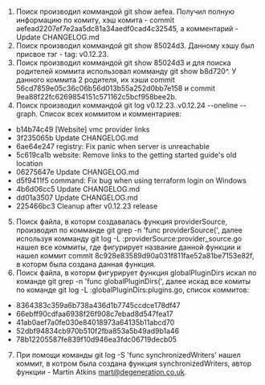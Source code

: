 1. Поиск производил коммандой git show aefea. Получил полную информацию по комиту, хэш комита - commit aefead2207ef7e2aa5dc81a34aedf0cad4c32545, а комментарий - Update CHANGELOG.md
2. Поиск производил коммандой git show 85024d3. Данному хэшу был присвое тэг - tag: v0.12.23.
3. Поиск производил коммандой git show 85024d3 и для поиска родителей коммита использовал комманду git show b8d720^. У данного коммита 2 родителя, их хэши commit 56cd7859e05c36c06b56d013b55a252d0bb7e158 и commit 9ea88f22fc6269854151c571162c5bcf958bee2b.
4. Поиск производил коммандой  git log v0.12.23..v0.12.24 --oneline --graph. Список всех коммитом и комментариев:
 * b14b74c49 [Website] vmc provider links
 * 3f235065b Update CHANGELOG.md
 * 6ae64e247 registry: Fix panic when server is unreachable
 * 5c619ca1b website: Remove links to the getting started guide's old location
 * 06275647e Update CHANGELOG.md
 * d5f9411f5 command: Fix bug when using terraform login on Windows
 * 4b6d06cc5 Update CHANGELOG.md
 * dd01a3507 Update CHANGELOG.md
 * 225466bc3 Cleanup after v0.12.23 release
5. Поиск файла, в которм создавалась функция providerSource, производил по комманде git grep -n 'func providerSource(', далее используя комманду git log -L :providerSource:provider_source.go нашел все коммиты, где фигурирует название данной функции и нашел коммит commit 8c928e83589d90a031f811fae52a81be7153e82f, в которм была создана данная функция.
6. Поиск файла, в которм фигурирует функция globalPluginDirs искал по команде  git grep -n 'func globalPluginDirs(', далее искад все комиты по команде git log -L :globalPluginDirs:plugins.go, список коммитов:
 * 8364383c359a6b738a436d1b7745ccdce178df47
 * 66ebff90cdfaa6938f26f908c7ebad8d547fea17
 * 41ab0aef7a0fe030e84018973a64135b11abcd70
 * 52dbf94834cb970b510f2fba853a5b49ad9b1a46
 * 78b12205587fe839f10d946ea3fdc06719decb05
7. При помощи команды git log -S 'func synchronizedWriters' нашел коммит, в котром была создана функция synchronizedWriters, автор функции - Martin Atkins <mart@degeneration.co.uk>.
